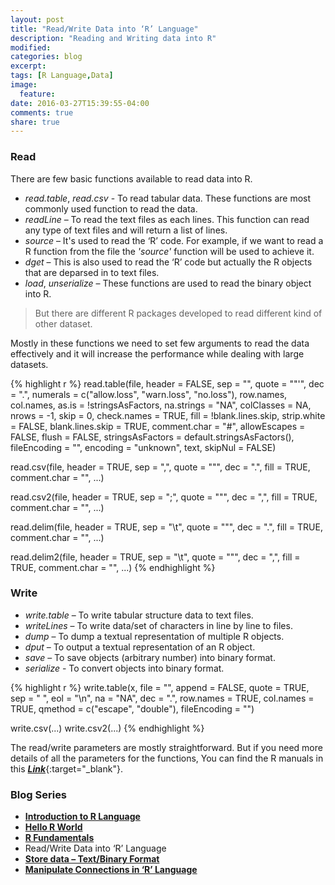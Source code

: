 ```yaml
---
layout: post
title: "Read/Write Data into ‘R’ Language"
description: "Reading and Writing data into R"
modified:
categories: blog
excerpt:
tags: [R Language,Data]
image:
  feature:
date: 2016-03-27T15:39:55-04:00
comments: true
share: true
---
```


### Read 

There are few basic functions available to read data into R.

* _read.table_, _read.csv_ - To read tabular data. These functions are most commonly used function to read the data.
* _readLine_ – To read the text files as each lines. This function can read any type of text files and will return a list of lines.
* _source_ – It's used to read the ‘R’ code. For example, if we want to read a R function from the file the _'source'_ function will be used to achieve it.
* _dget_ – This is also used to read the ‘R’ code but actually the R objects that are deparsed in to text files.  
* _load_, _unserialize_ – These functions are used to read the binary object into R.

> But there are different R packages developed to read different kind of other dataset. 

Mostly in these functions we need to set few arguments to read the data effectively and it will increase the performance while dealing with large datasets.

{% highlight r %}
read.table(file, header = FALSE, sep = "", quote = "\"'",
           dec = ".", numerals = c("allow.loss", "warn.loss", "no.loss"),
           row.names, col.names, as.is = !stringsAsFactors,
           na.strings = "NA", colClasses = NA, nrows = -1,
           skip = 0, check.names = TRUE, fill = !blank.lines.skip,
           strip.white = FALSE, blank.lines.skip = TRUE,
           comment.char = "#",
           allowEscapes = FALSE, flush = FALSE,
           stringsAsFactors = default.stringsAsFactors(),
           fileEncoding = "", encoding = "unknown", text, skipNul = FALSE)

read.csv(file, header = TRUE, sep = ",", quote = "\"",
         dec = ".", fill = TRUE, comment.char = "", ...)

read.csv2(file, header = TRUE, sep = ";", quote = "\"",
          dec = ",", fill = TRUE, comment.char = "", ...)

read.delim(file, header = TRUE, sep = "\t", quote = "\"",
           dec = ".", fill = TRUE, comment.char = "", ...)

read.delim2(file, header = TRUE, sep = "\t", quote = "\"",
            dec = ",", fill = TRUE, comment.char = "", ...)
{% endhighlight %}

### Write

* _write.table_ – To write tabular structure data to text files.
* _writeLines_ – To write data/set of characters in line by line to files.
* _dump_ – To dump a textual representation of multiple R objects.
* _dput_ – To output a textual representation of an R object.
* _save_ – To save objects (arbitrary number) into binary format.
* _serialize_ -  To convert objects into binary format.

{% highlight r %}
write.table(x, file = "", append = FALSE, quote = TRUE, sep = " ",
            eol = "\n", na = "NA", dec = ".", row.names = TRUE,
            col.names = TRUE, qmethod = c("escape", "double"),
            fileEncoding = "")

write.csv(...)
write.csv2(...)
{% endhighlight %}

The read/write parameters are mostly straightforward. But if you need more details of all the parameters for the functions, You can find the R manuals in this [**_Link_**](https://stat.ethz.ch/R-manual/R-devel/library/utils/html/){:target="_blank"}. 

### Blog Series
* [**Introduction to R Language**](/articles/introduction-to-r-language/)
* [**Hello R World**](/blog/hello-r-world/)
* [**R Fundamentals**](/blog/r-fundamentals/)
* Read/Write Data into ‘R’ Language
* [**Store data – Text/Binary Format**](/blog/store-data/)
* [**Manipulate Connections in ‘R’ Language**](/blog/connections/)
